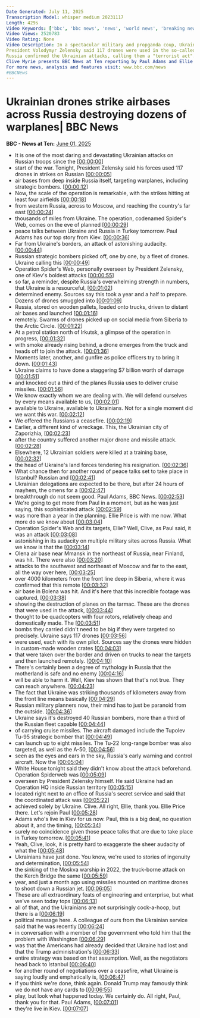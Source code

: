 ```yaml
---
Date Generated: July 11, 2025
Transcription Model: whisper medium 20231117
Length: 429s
Video Keywords: ['bbc', 'bbc news', 'news', 'world news', 'breaking news', 'us news', 'world', 'america', 'usa', 'usa news', 'india news', 'Ukraine', 'drones', 'attack', 'Russia', 'Putin', 'planes', 'bases', 'military', 'air', 'force', 'Zelensky', 'strategic bombers', 'jets', 'destroyed', 'dead', 'killed', 'injured', 'propaganda', 'coup', 'Kyiv', 'Spider', 'Spider’s', 'Web', 'SBU', 'smuggled', 'crates', 'cabins', 'remote', 'control', 'months', 'plan', 'terrorist', 'act', 'war', 'fighting', 'risk', 'threat', 'danger', 'peace', 'talks', 'Turkey', 'Istanbul']
Video Views: 2520783
Video Rating: None
Video Description: In a spectacular military and propganda coup, Ukraine has carried out an audacious attack on Russia’s airforce, using drones to destroy as many as 40 warplanes at military bases across the country.
President Volodymyr Zelensky said 117 drones were used in the so-called "Spider's Web" operation by the SBU security service.  They were smuggled into Russia hidden in wooden mobile cabins, moved close to the airbases, then launched by remote control.  Ukrainian sources told BBC News it had taken 18 months to plan and carry out the operation. 
Russia confirmed the Ukrainian attacks, calling them a "terrorist act".   Ukraine claims it caused $7bn in damage and destroyed many of Russia’s strategic bomber aircraft. 
Clive Myrie presents BBC News at Ten reporting by Paul Adams and Ellie Price. Subscribe here: http://bit.ly/1rbfUog
For more news, analysis and features visit: www.bbc.com/news 
#BBCNews
---
```


# Ukrainian drones strike airbases across Russia destroying dozens of warplanes| BBC News
**BBC - News at Ten:** [June 01, 2025](https://www.youtube.com/watch?v=e4IfXmK9DpM)
*  It is one of the most daring and devastating Ukrainian attacks on Russian troops since the [[00:00:00](https://www.youtube.com/watch?v=e4IfXmK9DpM&t=0.0s)]
*  start of the war. Tonight, President Zelensky said his forces used 117 drones in strikes on Russian [[00:00:05](https://www.youtube.com/watch?v=e4IfXmK9DpM&t=5.28s)]
*  air bases from deep inside Russia itself, targeting warplanes, including strategic bombers. [[00:00:12](https://www.youtube.com/watch?v=e4IfXmK9DpM&t=12.08s)]
*  Now, the scale of the operation is remarkable, with the strikes hitting at least four airfields [[00:00:18](https://www.youtube.com/watch?v=e4IfXmK9DpM&t=18.400000000000002s)]
*  from western Russia, across to Moscow, and reaching the country's far east [[00:00:24](https://www.youtube.com/watch?v=e4IfXmK9DpM&t=24.479999999999997s)]
*  thousands of miles from Ukraine. The operation, codenamed Spider's Web, comes on the eve of planned [[00:00:29](https://www.youtube.com/watch?v=e4IfXmK9DpM&t=29.36s)]
*  peace talks between Ukraine and Russia in Turkey tomorrow. Paul Adams has our top story from Kiev. [[00:00:36](https://www.youtube.com/watch?v=e4IfXmK9DpM&t=36.08s)]
*  Far from Ukraine's borders, an attack of astonishing audacity. [[00:00:44](https://www.youtube.com/watch?v=e4IfXmK9DpM&t=44.56s)]
*  Russian strategic bombers picked off, one by one, by a fleet of drones. Ukraine calling this [[00:00:49](https://www.youtube.com/watch?v=e4IfXmK9DpM&t=49.04s)]
*  Operation Spider's Web, personally overseen by President Zelensky, one of Kiev's boldest attacks [[00:00:55](https://www.youtube.com/watch?v=e4IfXmK9DpM&t=55.839999999999996s)]
*  so far, a reminder, despite Russia's overwhelming strength in numbers, that Ukraine is a resourceful, [[00:01:02](https://www.youtube.com/watch?v=e4IfXmK9DpM&t=62.4s)]
*  determined enemy. Sources say this took a year and a half to prepare. Dozens of drones smuggled into [[00:01:09](https://www.youtube.com/watch?v=e4IfXmK9DpM&t=69.28s)]
*  Russia, stored on wooden pallets, loaded onto trucks, driven to distant air bases and launched [[00:01:16](https://www.youtube.com/watch?v=e4IfXmK9DpM&t=76.32s)]
*  remotely. Swarms of drones picked up on social media from Siberia to the Arctic Circle. [[00:01:22](https://www.youtube.com/watch?v=e4IfXmK9DpM&t=82.39999999999999s)]
*  At a petrol station north of Irkutsk, a glimpse of the operation in progress, [[00:01:32](https://www.youtube.com/watch?v=e4IfXmK9DpM&t=92.0s)]
*  with smoke already rising behind, a drone emerges from the truck and heads off to join the attack. [[00:01:36](https://www.youtube.com/watch?v=e4IfXmK9DpM&t=96.63999999999999s)]
*  Moments later, another, and gunfire as police officers try to bring it down. [[00:01:43](https://www.youtube.com/watch?v=e4IfXmK9DpM&t=103.12s)]
*  Ukraine claims to have done a staggering $7 billion worth of damage [[00:01:51](https://www.youtube.com/watch?v=e4IfXmK9DpM&t=111.44000000000001s)]
*  and knocked out a third of the planes Russia uses to deliver cruise missiles. [[00:01:56](https://www.youtube.com/watch?v=e4IfXmK9DpM&t=116.4s)]
*  We know exactly whom we are dealing with. We will defend ourselves by every means available to us, [[00:02:01](https://www.youtube.com/watch?v=e4IfXmK9DpM&t=121.83999999999999s)]
*  available to Ukraine, available to Ukrainians. Not for a single moment did we want this war. [[00:02:12](https://www.youtube.com/watch?v=e4IfXmK9DpM&t=132.88s)]
*  We offered the Russians a ceasefire. [[00:02:19](https://www.youtube.com/watch?v=e4IfXmK9DpM&t=139.51999999999998s)]
*  Earlier, a different kind of wreckage. This, the Ukrainian city of Zaporizhia, [[00:02:23](https://www.youtube.com/watch?v=e4IfXmK9DpM&t=143.76s)]
*  after the country suffered another major drone and missile attack. [[00:02:28](https://www.youtube.com/watch?v=e4IfXmK9DpM&t=148.4s)]
*  Elsewhere, 12 Ukrainian soldiers were killed at a training base, [[00:02:32](https://www.youtube.com/watch?v=e4IfXmK9DpM&t=152.8s)]
*  the head of Ukraine's land forces tendering his resignation. [[00:02:36](https://www.youtube.com/watch?v=e4IfXmK9DpM&t=156.56s)]
*  What chance then for another round of peace talks set to take place in Istanbul? Russian and [[00:02:41](https://www.youtube.com/watch?v=e4IfXmK9DpM&t=161.52s)]
*  Ukrainian delegations are expected to be there, but after 24 hours of mayhem, the omens for a [[00:02:47](https://www.youtube.com/watch?v=e4IfXmK9DpM&t=167.36s)]
*  breakthrough do not seem good. Paul Adams, BBC News. [[00:02:53](https://www.youtube.com/watch?v=e4IfXmK9DpM&t=173.52s)]
*  We're going to get more from Paul in a moment, but as he was just saying, this sophisticated attack [[00:02:59](https://www.youtube.com/watch?v=e4IfXmK9DpM&t=179.20000000000002s)]
*  was more than a year in the planning. Ellie Price is with me now. What more do we know about [[00:03:04](https://www.youtube.com/watch?v=e4IfXmK9DpM&t=184.24s)]
*  Operation Spider's Web and its targets, Ellie? Well, Clive, as Paul said, it was an attack [[00:03:08](https://www.youtube.com/watch?v=e4IfXmK9DpM&t=188.56s)]
*  astonishing in its audacity on multiple military sites across Russia. What we know is that the [[00:03:14](https://www.youtube.com/watch?v=e4IfXmK9DpM&t=194.08s)]
*  Olena air base near Mmansk in the northeast of Russia, near Finland, was hit. There were also [[00:03:20](https://www.youtube.com/watch?v=e4IfXmK9DpM&t=200.16s)]
*  attacks to the southwest and northeast of Moscow and far to the east, all the way over here, [[00:03:25](https://www.youtube.com/watch?v=e4IfXmK9DpM&t=205.68s)]
*  over 4000 kilometers from the front line deep in Siberia, where it was confirmed that this remote [[00:03:32](https://www.youtube.com/watch?v=e4IfXmK9DpM&t=212.16s)]
*  air base in Bolena was hit. And it's here that this incredible footage was captured, [[00:03:38](https://www.youtube.com/watch?v=e4IfXmK9DpM&t=218.56s)]
*  showing the destruction of planes on the tarmac. These are the drones that were used in the attack, [[00:03:44](https://www.youtube.com/watch?v=e4IfXmK9DpM&t=224.16s)]
*  thought to be quadcopters with four rotors, relatively cheap and domestically made. The [[00:03:51](https://www.youtube.com/watch?v=e4IfXmK9DpM&t=231.04s)]
*  bombs they carried didn't need to be big if they were targeted so precisely. Ukraine says 117 drones [[00:03:56](https://www.youtube.com/watch?v=e4IfXmK9DpM&t=236.88s)]
*  were used, each with its own pilot. Sources say the drones were hidden in custom-made wooden crates [[00:04:03](https://www.youtube.com/watch?v=e4IfXmK9DpM&t=243.68s)]
*  that were taken over the border and driven on trucks to near the targets and then launched remotely. [[00:04:10](https://www.youtube.com/watch?v=e4IfXmK9DpM&t=250.0s)]
*  There's certainly been a degree of mythology in Russia that the motherland is safe and no enemy [[00:04:16](https://www.youtube.com/watch?v=e4IfXmK9DpM&t=256.24s)]
*  will be able to harm it. Well, Kiev has shown that that's not true. They can reach anywhere. [[00:04:23](https://www.youtube.com/watch?v=e4IfXmK9DpM&t=263.12s)]
*  The fact that Ukraine was striking thousands of kilometers away from the front line means basically [[00:04:29](https://www.youtube.com/watch?v=e4IfXmK9DpM&t=269.76s)]
*  Russian military planners now, their mind has to just be paranoid from the outside. [[00:04:36](https://www.youtube.com/watch?v=e4IfXmK9DpM&t=276.71999999999997s)]
*  Ukraine says it's destroyed 40 Russian bombers, more than a third of the Russian fleet capable [[00:04:44](https://www.youtube.com/watch?v=e4IfXmK9DpM&t=284.32s)]
*  of carrying cruise missiles. The aircraft damaged include the Tupolev Tu-95 strategic bomber that [[00:04:49](https://www.youtube.com/watch?v=e4IfXmK9DpM&t=289.91999999999996s)]
*  can launch up to eight missiles. The Tu-22 long-range bomber was also targeted, as well as the A-50, [[00:04:56](https://www.youtube.com/watch?v=e4IfXmK9DpM&t=296.8s)]
*  seen as the eyes and ears in the sky, Russia's early warning and control aircraft. Now the [[00:05:04](https://www.youtube.com/watch?v=e4IfXmK9DpM&t=304.24s)]
*  White House tonight said they didn't know about the attack beforehand. Operation Spiderweb was [[00:05:09](https://www.youtube.com/watch?v=e4IfXmK9DpM&t=309.84000000000003s)]
*  overseen by President Zelensky himself. He said Ukraine had an Operation HQ inside Russian territory [[00:05:15](https://www.youtube.com/watch?v=e4IfXmK9DpM&t=315.04s)]
*  located right next to an office of Russia's secret service and said that the coordinated attack was [[00:05:22](https://www.youtube.com/watch?v=e4IfXmK9DpM&t=322.16s)]
*  achieved solely by Ukraine. Clive. All right, Ellie, thank you. Ellie Price there. Let's rejoin Paul [[00:05:28](https://www.youtube.com/watch?v=e4IfXmK9DpM&t=328.56s)]
*  Adams who's live in Kiev for us now. Paul, this is a big deal, no question about it, and the timing, [[00:05:34](https://www.youtube.com/watch?v=e4IfXmK9DpM&t=334.88s)]
*  surely no coincidence given those peace talks that are due to take place in Turkey tomorrow. [[00:05:41](https://www.youtube.com/watch?v=e4IfXmK9DpM&t=341.2s)]
*  Yeah, Clive, look, it is pretty hard to exaggerate the sheer audacity of what the [[00:05:48](https://www.youtube.com/watch?v=e4IfXmK9DpM&t=348.16s)]
*  Ukrainians have just done. You know, we're used to stories of ingenuity and determination, [[00:05:54](https://www.youtube.com/watch?v=e4IfXmK9DpM&t=354.24s)]
*  the sinking of the Moskva warship in 2022, the truck-borne attack on the Kerch Bridge the same [[00:05:59](https://www.youtube.com/watch?v=e4IfXmK9DpM&t=359.76s)]
*  year, and just a month ago using missiles mounted on maritime drones to shoot down a Russian jet. [[00:06:05](https://www.youtube.com/watch?v=e4IfXmK9DpM&t=365.92s)]
*  These are all extraordinary feats of engineering and enterprise, but what we've seen today tops [[00:06:13](https://www.youtube.com/watch?v=e4IfXmK9DpM&t=373.68s)]
*  all of that, and the Ukrainians are not surprisingly cock-a-hoop, but there is a [[00:06:19](https://www.youtube.com/watch?v=e4IfXmK9DpM&t=379.44s)]
*  political message here. A colleague of ours from the Ukrainian service said that he was recently [[00:06:24](https://www.youtube.com/watch?v=e4IfXmK9DpM&t=384.16s)]
*  in conversation with a member of the government who told him that the problem with Washington [[00:06:29](https://www.youtube.com/watch?v=e4IfXmK9DpM&t=389.6s)]
*  was that the Americans had already decided that Ukraine had lost and that the Trump administration's [[00:06:33](https://www.youtube.com/watch?v=e4IfXmK9DpM&t=393.84s)]
*  entire strategy was based on that assumption. Well, as the negotiators head back to Istanbul [[00:06:40](https://www.youtube.com/watch?v=e4IfXmK9DpM&t=400.32s)]
*  for another round of negotiations over a ceasefire, what Ukraine is saying loudly and emphatically is, [[00:06:47](https://www.youtube.com/watch?v=e4IfXmK9DpM&t=407.44s)]
*  if you think we're done, think again. Donald Trump may famously think we do not have any cards to [[00:06:55](https://www.youtube.com/watch?v=e4IfXmK9DpM&t=415.28s)]
*  play, but look what happened today. We certainly do. All right, Paul, thank you for that. Paul Adams, [[00:07:01](https://www.youtube.com/watch?v=e4IfXmK9DpM&t=421.2s)]
*  they're live in Kiev. [[00:07:07](https://www.youtube.com/watch?v=e4IfXmK9DpM&t=427.44s)]
